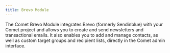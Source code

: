 ```yaml
---
title: Brevo Module
---
```


The Comet Brevo Module integrates Brevo (formerly Sendinblue) with your Comet project and allows you to create and send newsletters and transactional emails. It also enables you to add and manage contacts, as well as custom target groups and recipient lists, directly in the Comet admin interface.
